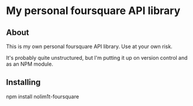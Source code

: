 My personal foursquare API library
====================

About
---------------
This is my own personal foursquare API library. Use at your own risk.

It's probably quite unstructured, but I'm putting it up on version control and as an NPM module.

Installing
---------------
npm install nolim1t-foursquare
